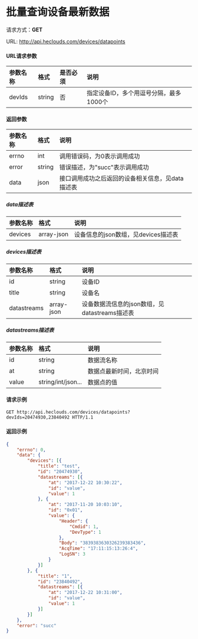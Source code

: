 # 批量查询设备最新数据
请求方式：**GET**

URL: http://api.heclouds.com/devices/datapoints

#### URL请求参数
参数名称 | 格式 | 是否必须 | 说明
:- | :- | :- | :- 
devIds | string | 否 | 指定设备ID，多个用逗号分隔，最多1000个

#### 返回参数
参数名称 | 格式 | 说明
:- | :- | :- 
errno | int | 调用错误码，为0表示调用成功
error | string | 错误描述，为"succ"表示调用成功
data | json | 接口调用成功之后返回的设备相关信息，见data描述表

##### data描述表
参数名称 | 格式 | 说明
:- | :- | :- 
devices | array-json | 设备信息的json数组，见devices描述表

##### devices描述表
参数名称 | 格式 | 说明
:- | :- | :- 
id | string | 设备ID
title | string | 设备名
datastreams | array-json | 设备数据流信息的json数组，见datastreams描述表

##### datastreams描述表
参数名称 | 格式 | 说明
:- | :- | :- 
id | string | 数据流名称
at | string | 数据点最新时间，北京时间
value | string/int/json... | 数据点的值

#### 请求示例
```text
GET http://api.heclouds.com/devices/datapoints?devIds=20474930,23840492 HTTP/1.1
```

#### 返回示例
```json
{
	"errno": 0,
	"data": {
		"devices": [{
			"title": "test",
			"id": "20474930",
			"datastreams": [{
				"at": "2017-12-22 10:30:22",
				"id": "value",
				"value": 1
			}, {
				"at": "2017-11-20 10:03:10",
				"id": "0x01",
				"value": {
					"Header": {
						"Cmdid": 1,
						"DevType": 1
					},
					"Body": "3839383630326239383436",
					"AcqTime": "17:11:15:13:26:4",
					"LogSN": 3
				}
			}]
		}, {
			"title": "1",
			"id": "23840492",
			"datastreams": [{
				"at": "2017-12-22 10:31:00",
				"id": "value",
				"value": 1
			}]
		}]
	},
	"error": "succ"
}
```
